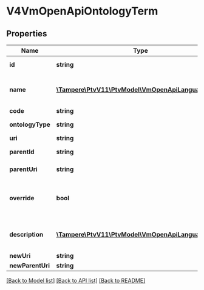 # V4VmOpenApiOntologyTerm

## Properties
Name | Type | Description | Notes
------------ | ------------- | ------------- | -------------
**id** | **string** | Entity Guid identifier. | [optional] 
**name** | [**\Tampere\PtvV11\PtvModel\VmOpenApiLanguageItem[]**](VmOpenApiLanguageItem.md) | List of localized entity names. | [optional] 
**code** | **string** | Entity code. | [optional] 
**ontologyType** | **string** | Ontology term type. | [optional] 
**uri** | **string** | Entity uri. | [optional] 
**parentId** | **string** | Entity parent identifier. | [optional] 
**parentUri** | **string** | Entity parent uri. | [optional] 
**override** | **bool** | Indicates if item is overriden by general description. | [optional] 
**description** | [**\Tampere\PtvV11\PtvModel\VmOpenApiLanguageItem[]**](VmOpenApiLanguageItem.md) | List of localized entity descriptions. | [optional] 
**newUri** | **string** |  | [optional] 
**newParentUri** | **string** |  | [optional] 

[[Back to Model list]](../../README.md#documentation-for-models) [[Back to API list]](../../README.md#documentation-for-api-endpoints) [[Back to README]](../../README.md)

